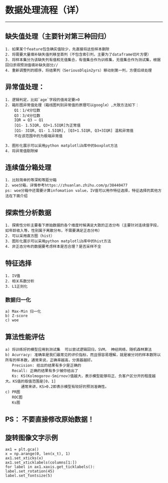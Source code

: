 # 数据处理流程（详）
---
## 缺失值处理（主要针对第三种回归）

	1. 如果某个feature包含确实值较少，先直接将这些样本删除
	2. 将需要大量填补缺失值列移至首列（不包含索引列，主要为了dataframe切片方便）
	3. 将样本集分为该缺失列有值和无值集合，有值集合作为训练集，无值集合作为测试集，根据回归求得预测值填补缺失部分//
	4. 重新调整列的顺序，将结果列（SeriousDlqin2yrs）移动到第一列，方便后续处理

## 异常值处理：

	1. 逻辑判定，比如`age`字段的值肯定要>0
	2. 箱形图异常值处理（箱线图判别异常值的原理可以google）,大致方法如下：
		Q1：1/4分位数
		Q3：3/4分位数
		IQR = Q3 – Q1
		[Q1- 1.5IQR, Q3+1.5IQR]为正常值
		[Q1- 3IQR, Q1- 1.5IQR], [Q3+1.5IQR, Q3+3IQR] 温和异常值
		不在该范围中的为极端异常值

	3. 图形化展示可以采用python matplotlib库中的boxplot方法
	4. 将异常值剔除掉

## 连续值分箱处理
	1. 比较简单的等深和等距分箱
	2. woe分箱，详情参考https://zhuanlan.zhihu.com/p/38440477
	ps: woe分箱中还需要计算infomation value，IV值可以用作特征选择，特征选择的其他方法在下面介绍


## 探索性分析数据

	1. 探索性分析主要看下原始数据的各个维度时候满足大致的正态分布（主要针对连续值字段，如年龄收入等，性别属于离散分布，不需要满足正态分布）
	2. 可以采用直方图（hist）
	3. 图形化展示可以采用python matplotlib库中的hist方法
	4. 非正态分布的数据要考虑样本是否合理？是否采样不全


## 特征选择
	1. IV值
	2. 相关系数分析
	3. L1正则化


### 数据归一化
	a) Max-Min 归一化
	b) Z-score
	c) woe
	
## 算法性能评估
    a) 将训练好的模型应用到测试集  可以尝试逻辑回归，SVM， 神经网络，随机森林算法
    b) Acurracy: 准确率是我们最常见的评价指标，而且很容易理解，就是被分对的样本数除以所有的样本数，通常来说，正确率越高，分类器越好。 
       Precision: 给出的结果有多少是正确的
       Recall: 正确的结果有多少被你给出了
       Ks: KS(Kolmogorov-Smirnov)值越大，表示模型能够将正、负客户区分开的程度越大。KS值的取值范围是[0，1] 
           通常来讲，KS>0.2即表示模型有较好的预测准确性。
    c) PR图
       ROC图 
       Ks图
   


## PS： 不要直接修改原始数据！

## 旋转图像文字示例
    ax1 = plt.gca()
    x = np.arange(0, len(x_t), 1)
    ax1.set_xticks(x)
    ax1.set_xticklabels(columns[1:])
    for label in ax1.xaxis.get_ticklabels():
    label.set_rotation(45)
    label.set_fontsize(5)



	